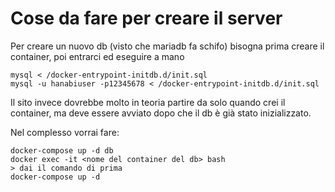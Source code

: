 # Cose da fare per creare il server

Per creare un nuovo db (visto che mariadb fa schifo) bisogna prima creare il container, poi entrarci
ed eseguire a mano
```
mysql < /docker-entrypoint-initdb.d/init.sql
mysql -u hanabiuser -p12345678 < /docker-entrypoint-initdb.d/init.sql
```

Il sito invece dovrebbe molto in teoria partire da solo quando crei il container, ma deve essere
avviato dopo che il db è già stato inizializzato.

Nel complesso vorrai fare:
```
docker-compose up -d db
docker exec -it <nome del container del db> bash
> dai il comando di prima
docker-compose up -d
```
